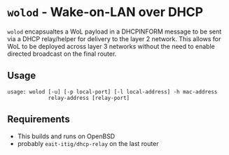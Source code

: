 # `wolod` - Wake-on-LAN over DHCP

`wolod` encapsualtes a WoL payload in a DHCPINFORM message to be
sent via a DHCP relay/helper for delivery to the layer 2 network.
This allows for WoL to be deployed across layer 3 networks without
the need to enable directed broadcast on the final router.

## Usage

```
usage: wolod [-u] [-p local-port] [-l local-address] -h mac-address
             relay-address [relay-port]
```

## Requirements

- This builds and runs on OpenBSD
- probably `eait-itig/dhcp-relay` on the last router
